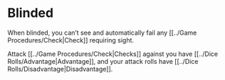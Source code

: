 # Blinded

When blinded, you can’t see and automatically fail any [[../Game Procedures/Check\|Check]] requiring sight.

Attack [[../Game Procedures/Check\|Checks]] against you have [[../Dice Rolls/Advantage\|Advantage]], and your attack rolls have [[../Dice Rolls/Disadvantage\|Disadvantage]].